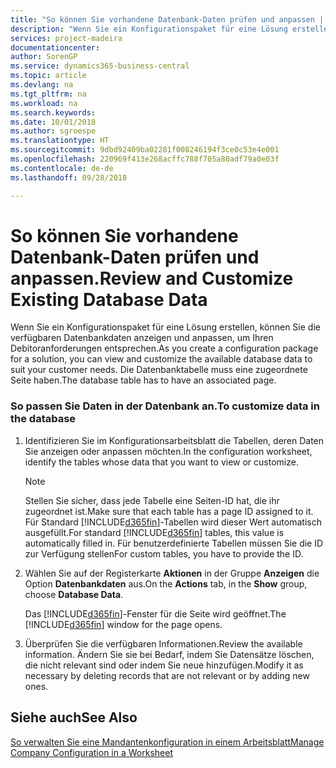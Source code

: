 ```yaml
---
title: "So können Sie vorhandene Datenbank-Daten prüfen und anpassen | Microsoft Docs"
description: "Wenn Sie ein Konfigurationspaket für eine Lösung erstellen, können Sie die verfügbaren Datenbankdaten anzeigen und anpassen, um Ihren Debitoranforderungen entsprechen. Die Datenbanktabelle muss eine zugeordnete Seite haben."
services: project-madeira
documentationcenter: 
author: SorenGP
ms.service: dynamics365-business-central
ms.topic: article
ms.devlang: na
ms.tgt_pltfrm: na
ms.workload: na
ms.search.keywords: 
ms.date: 10/01/2018
ms.author: sgroespe
ms.translationtype: HT
ms.sourcegitcommit: 9dbd92409ba02281f008246194f3ce0c53e4e001
ms.openlocfilehash: 220969f413e268acffc788f705a80adf79a0e03f
ms.contentlocale: de-de
ms.lasthandoff: 09/28/2018

---
```

# <a name="review-and-customize-existing-database-data"></a><span data-ttu-id="a5bf3-104">So können Sie vorhandene Datenbank-Daten prüfen und anpassen.</span><span class="sxs-lookup"><span data-stu-id="a5bf3-104">Review and Customize Existing Database Data</span></span>
<span data-ttu-id="a5bf3-105">Wenn Sie ein Konfigurationspaket für eine Lösung erstellen, können Sie die verfügbaren Datenbankdaten anzeigen und anpassen, um Ihren Debitoranforderungen entsprechen.</span><span class="sxs-lookup"><span data-stu-id="a5bf3-105">As you create a configuration package for a solution, you can view and customize the available database data to suit your customer needs.</span></span> <span data-ttu-id="a5bf3-106">Die Datenbanktabelle muss eine zugeordnete Seite haben.</span><span class="sxs-lookup"><span data-stu-id="a5bf3-106">The database table has to have an associated page.</span></span>  

### <a name="to-customize-data-in-the-database"></a><span data-ttu-id="a5bf3-107">So passen Sie Daten in der Datenbank an.</span><span class="sxs-lookup"><span data-stu-id="a5bf3-107">To customize data in the database</span></span>  

1.  <span data-ttu-id="a5bf3-108">Identifizieren Sie im Konfigurationsarbeitsblatt die Tabellen, deren Daten Sie anzeigen oder anpassen möchten.</span><span class="sxs-lookup"><span data-stu-id="a5bf3-108">In the configuration worksheet, identify the tables whose data that you want to view or customize.</span></span>  

    > [!NOTE]  
    >  <span data-ttu-id="a5bf3-109">Stellen Sie sicher, dass jede Tabelle eine Seiten-ID hat, die ihr zugeordnet ist.</span><span class="sxs-lookup"><span data-stu-id="a5bf3-109">Make sure that each table has a page ID assigned to it.</span></span> <span data-ttu-id="a5bf3-110">Für Standard [!INCLUDE[d365fin](includes/d365fin_md.md)]-Tabellen wird dieser Wert automatisch ausgefüllt.</span><span class="sxs-lookup"><span data-stu-id="a5bf3-110">For standard [!INCLUDE[d365fin](includes/d365fin_md.md)] tables, this value is automatically filled in.</span></span> <span data-ttu-id="a5bf3-111">Für benutzerdefinierte Tabellen müssen Sie die ID zur Verfügung stellen</span><span class="sxs-lookup"><span data-stu-id="a5bf3-111">For custom tables, you have to provide the ID.</span></span>  

2.  <span data-ttu-id="a5bf3-112">Wählen Sie auf der Registerkarte **Aktionen** in der Gruppe **Anzeigen** die Option **Datenbankdaten** aus.</span><span class="sxs-lookup"><span data-stu-id="a5bf3-112">On the **Actions** tab, in the **Show** group, choose **Database Data**.</span></span>  

     <span data-ttu-id="a5bf3-113">Das [!INCLUDE[d365fin](includes/d365fin_md.md)]-Fenster für die Seite wird geöffnet.</span><span class="sxs-lookup"><span data-stu-id="a5bf3-113">The [!INCLUDE[d365fin](includes/d365fin_md.md)] window for the page opens.</span></span>  

3.  <span data-ttu-id="a5bf3-114">Überprüfen Sie die verfügbaren Informationen.</span><span class="sxs-lookup"><span data-stu-id="a5bf3-114">Review the available information.</span></span> <span data-ttu-id="a5bf3-115">Ändern Sie sie bei Bedarf, indem Sie Datensätze löschen, die nicht relevant sind oder indem Sie neue hinzufügen.</span><span class="sxs-lookup"><span data-stu-id="a5bf3-115">Modify it as necessary by deleting records that are not relevant or by adding new ones.</span></span>  

## <a name="see-also"></a><span data-ttu-id="a5bf3-116">Siehe auch</span><span class="sxs-lookup"><span data-stu-id="a5bf3-116">See Also</span></span>  
 [<span data-ttu-id="a5bf3-117">So verwalten Sie eine Mandantenkonfiguration in einem Arbeitsblatt</span><span class="sxs-lookup"><span data-stu-id="a5bf3-117">Manage Company Configuration in a Worksheet</span></span>](admin-how-to-manage-company-configuration-in-a-worksheet.md)

